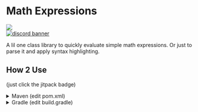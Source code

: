 # Math Expressions

[![](https://jitpack.io/v/AndyNoob/math-expressions.svg)](https://jitpack.io/#AndyNoob/math-expressions)<br>
[![discord banner](https://discordapp.com/api/guilds/1184300001405440030/widget.png?style=banner2)](https://discord.gg/hmqspPuhHd)

A lil one class library to quickly evaluate simple math expressions. Or just to parse it and apply syntax highlighting.

## How 2 Use

(just click the jitpack badge)

<details>

<summary>Maven (edit pom.xml)</summary>

```xml
    <repositories>
        ...
        <repository>
            <id>jitpack.io</id>
            <url>https://jitpack.io</url>
        </repository>
        ...
    </repositories>
```

```xml
    <dependencies>
        ...
        <dependency>
            <groupId>com.github.AndyNoob</groupId>
            <artifactId>math-expressions</artifactId>
            <version>INSERT VERSION HERE!!!!!!</version>
        </dependency>
        ...
    </dependencies>
```

</details>

<details>

<summary>Gradle (edit build.gradle)</summary>

```groovy
repositories {
    // ...
    maven { url 'https://jitpack.io' }
    // ...
}
```

```groovy
dependencies {
    // ...
    implementation 'com.github.AndyNoob:math-expressions:INSERT VERSION HERE !!!'
    // ...
}
```

</details>
